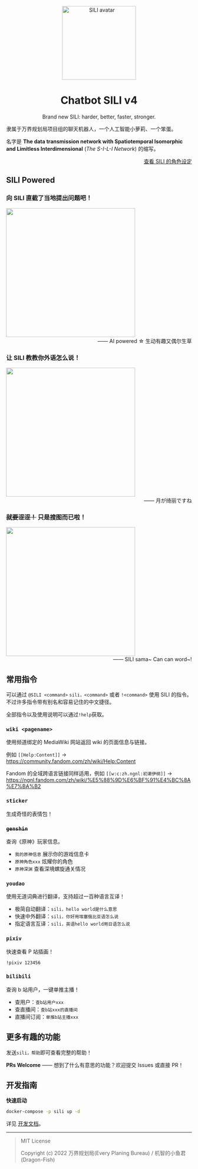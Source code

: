 <div align="center">

<img src="https://r2.epb.wiki/avatar/SILI.jpeg" alt="SILI avatar" width="200"/>

# Chatbot SILI v4

Brand new SILI: harder, better, faster, stronger.

</div>

隶属于万界规划局项目组的聊天机器人，一个人工智能小萝莉、一个笨蛋。

名字是 **The data transmission network with Spatiotemporal Isomorphic and Limitless Interdimensional** (_The S-I-L-I Network_) 的缩写。

<div align="right">

[查看 SILI 的角色设定](https://epbureau.notion.site/b06b4ac44771484e8cc276a83f030962?pvs=4)

</div>

## SILI Powered

### 向 SILI 直截了当地提出问题吧！

<img src="https://github.com/project-epb/Chatbot-SILI/assets/44761872/79e1ac41-c147-48a2-9f0a-11c8fba5b696" width="350">

<div align="right">—— AI powered ☆ 生动有趣又偶尔生草</div>

### 让 SILI 教教你外语怎么说！

<img src="https://github.com/project-epb/Chatbot-SILI/assets/44761872/54433e6b-790b-4f7e-a29f-00eacea1504f" width="350">

<div align="right">—— 月が绮丽ですね</div>

### ~~就要涩涩！~~ 只是搜图而已啦！

<img src="https://github.com/project-epb/Chatbot-SILI/assets/44761872/fc420e88-caea-4ece-a0b6-367e33d425d3" width="350">

<div align="right">—— SILI sama~ Can can word~!</div>

## 常用指令

可以通过 `@SILI <command>` `sili，<command>` 或者 `!<command>` 使用 SILI 的指令。不过许多指令带有别名和容易记住的中文捷径。

全部指令以及使用说明可以通过`!help`获取。

### `wiki <pagename>`

使用频道绑定的 MediaWiki 网站返回 wiki 的页面信息与链接。

例如 `[[Help:Content]]` → https://community.fandom.com/zh/wiki/Help:Content

Fandom 的全域跨语言链接同样适用，例如 `[[w:c:zh.ngnl:初濑伊纲]]` → https://ngnl.fandom.com/zh/wiki/%E5%88%9D%E6%BF%91%E4%BC%8A%E7%BA%B2

### `sticker`

生成奇怪的表情包！

### ~~`genshin`~~

查询《原神》玩家信息。

- `我的原神信息` 展示你的游戏信息卡
- `原神角色xxx` 炫耀你的角色
- `原神深渊` 查看深境螺旋通关情况

### `youdao`

使用无道词典进行翻译，支持超过一百种语言互译！

- 极简自动翻译：`sili，hello world是什么意思`
- 快速中外翻译：`sili，你好用埃塞俄比亚语怎么说`
- 指定语言互译：`sili，英语hello world用日语怎么说`

### `pixiv`

快速查看 P 站插画！

`!pixiv 123456`

### `bilibili`

查询 b 站用户，一键单推主播！

- 查用户：`查b站用户xxx`
- 查直播间：`查b站xxx的直播间`
- 直播间订阅：`单推b站主播xxx`

## 更多有趣的功能

发送`sili，帮助`即可查看完整的帮助！

**PRs Welcome** —— 想到了什么有意思的功能？欢迎提交 Issues 或直接 PR！

## 开发指南

**快速启动**

```sh
docker-compose -p sili up -d
```

详见 [开发文档](docs/README.md)。

---

> MIT License
>
> Copyright (c) 2022 万界规划局(Every Planing Bureau) / 机智的小鱼君(Dragon-Fish)
